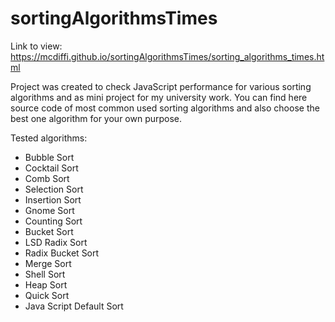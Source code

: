 # sortingAlgorithmsTimes
Link to view: <a href="https://mcdiffi.github.io/sortingAlgorithmsTimes/sorting_algorithms_times.html">https://mcdiffi.github.io/sortingAlgorithmsTimes/sorting_algorithms_times.html</a>

Project was created to check JavaScript performance for various sorting algorithms and as mini project for my university work. You can find here source code of most common used sorting algorithms and also choose the best one algorithm for your own purpose. 

Tested algorithms:
<ul>
<li>Bubble Sort</li>
<li>Cocktail Sort</li>
<li>Comb Sort</li>
<li>Selection Sort</li>
<li>Insertion Sort</li>
<li>Gnome Sort</li>
<li>Counting Sort</li>
<li>Bucket Sort</li>
<li>LSD Radix Sort</li>
<li>Radix Bucket Sort</li>
<li>Merge Sort</li>
<li>Shell Sort</li>
<li>Heap Sort</li>
<li>Quick Sort</li>
<li>Java Script Default Sort</li>
</ul>
